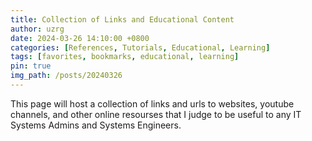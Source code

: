 ```yaml
---
title: Collection of Links and Educational Content
author: uzrg
date: 2024-03-26 14:10:00 +0800
categories: [References, Tutorials, Educational, Learning]
tags: [favorites, bookmarks, educational, learning]
pin: true
img_path: /posts/20240326
---
```


This page will host a collection of links and urls to websites, youtube channels, and other online resourses that I judge to be useful to any IT Systems Admins and Systems Engineers.
